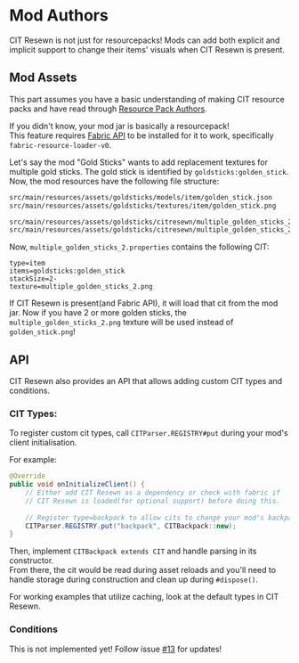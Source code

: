 # Mod Authors

CIT Resewn is not just for resourcepacks! Mods can add both explicit 
and implicit support to change their items' visuals when CIT Resewn is
present.

## Mod Assets

This part assumes you have a basic understanding of making CIT 
resource packs and have read through [Resource Pack Authors](pack_authors.md).

If you didn't know, your mod jar is basically a resourcepack!  
This feature requires [Fabric API](https://www.curseforge.com/minecraft/mc-mods/fabric-api) 
to be installed for it to work, specifically `fabric-resource-loader-v0`.

Let's say the mod "Gold Sticks" wants to add replacement textures for multiple gold sticks. 
The gold stick is identified by `goldsticks:golden_stick`.  
Now, the mod resources have the following file structure:
```html
src/main/resources/assets/goldsticks/models/item/golden_stick.json
src/main/resources/assets/goldsticks/textures/item/golden_stick.png

src/main/resources/assets/goldsticks/citresewn/multiple_golden_sticks_2.properties
src/main/resources/assets/goldsticks/citresewn/multiple_golden_sticks_2.png
```

Now, `multiple_golden_sticks_2.properties` contains the following CIT:
```properties
type=item
items=goldsticks:golden_stick
stackSize=2-
texture=multiple_golden_sticks_2.png
```

If CIT Resewn is present(and Fabric API), it will load that cit from the mod jar.
Now if you have 2 or more golden sticks, the `multiple_golden_sticks_2.png` texture will 
be used instead of `golden_stick.png`!

## API

CIT Resewn also provides an API that allows adding custom CIT types and conditions.

### CIT Types:

To register custom cit types, call `CITParser.REGISTRY#put` during your mod's 
client initialisation.

For example:
```java
@Override
public void onInitializeClient() {
    // Either add CIT Resewn as a dependency or check with fabric if
    // CIT Resewn is loaded(for optional support) before doing this.
    
    // Register type=backpack to allow cits to change your mod's backpack's texture
    CITParser.REGISTRY.put("backpack", CITBackpack::new);
}
```

Then, implement `CITBackpack extends CIT` and handle parsing in its constructor.  
From there, the cit would be read during asset reloads and you'll need to handle 
storage during construction and clean up during `#dispose()`.

For working examples that utilize caching, look at the default types in CIT Resewn.

### Conditions

This is not implemented yet! Follow issue [#13](https://github.com/SHsuperCM/CITResewn/issues/13) for updates!